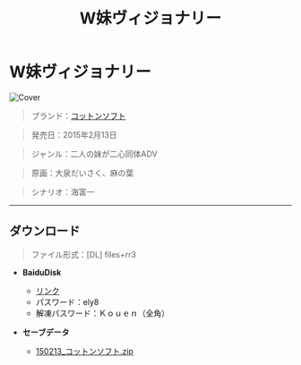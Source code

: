 ﻿---
layout: mypost
title: W妹ヴィジョナリー
categories: [コットンソフト]
---

# W妹ヴィジョナリー

![Cover](150213_コットンソフト.jpg)

> ブランド：<a href="http://cotton-soft.com/" target="_blank">コットンソフト</a>

> 発売日：2015年2月13日

> ジャンル：二人の妹が二心同体ADV

> 原画：大泉だいさく、麻の葉

> シナリオ：海富一

---
## ダウンロード
> ファイル形式：[DL] files+rr3

  - **BaiduDisk**

    - [リンク](https://pan.baidu.com/s/1wLaRyT912VDqNN04PoXtRg)
    - パスワード：ely8
    - 解凍パスワード：Ｋｏｕｅｎ（全角）
  - **セーブデータ**

    - [150213_コットンソフト.zip](150213_コットンソフト.zip)
